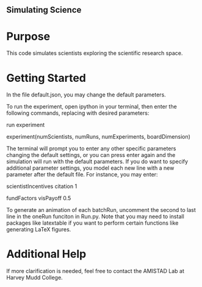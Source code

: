 ## Simulating Science
# Purpose
This code simulates scientists exploring the scientific research space.

# Getting Started
In the file default.json, you may change the default parameters. 

To run the experiment, open ipython in your terminal, then enter the following commands, replacing with desired parameters: 

run experiment

experiment(numScientists, numRuns, numExperiments, boardDimension)

The terminal will prompt you to enter any other specific parameters changing the default settings, or you can press enter again and the simulation will run with the default parameters. If you do want to specify additional parameter settings, you model each new line with a new parameter after the default file. For instance, you may enter: 

scientistIncentives citation 1

fundFactors visPayoff 0.5

To generate an animation of each batchRun, uncomment the second to last line in the oneRun funciton in Run.py.
Note that you may need to install packages like latextable if you want to perform certain functions like generating LaTeX figures.

# Additional Help
If more clarification is needed, feel free to contact the AMISTAD Lab at Harvey Mudd College.
